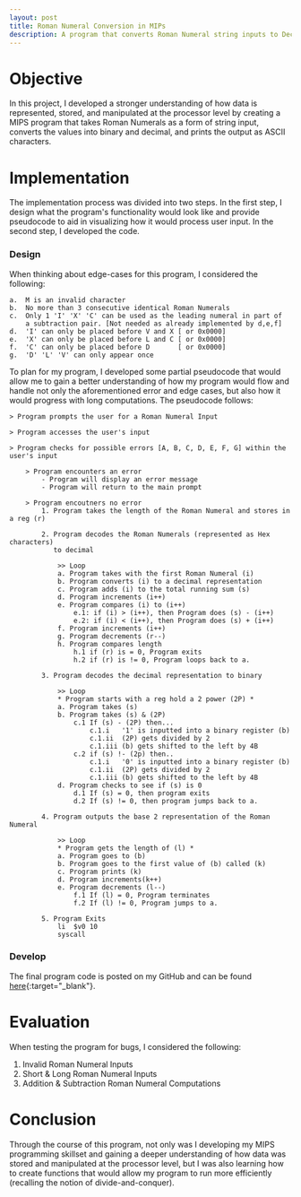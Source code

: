 ```yaml
---
layout: post
title: Roman Numeral Conversion in MIPs
description: A program that converts Roman Numeral string inputs to Decimal & Binary Values!
---
```


Objective
============

In this project, I developed a stronger understanding of how data is represented, stored, and manipulated at the processor level by creating a MIPS program that takes Roman Numerals as a form of string input, converts the values into binary and decimal, and prints the output as ASCII characters.

Implementation
============

The implementation process was divided into two steps. In the first step, I design what the program's functionality would look like and provide pseudocode to aid in visualizing how it would process user input. In the second step, I developed the code.

### Design ###

When thinking about edge-cases for this program, I considered the following:

~~~
a.	M is an invalid character
b.	No more than 3 consecutive identical Roman Numerals
c.	Only 1 'I' 'X' 'C' can be used as the leading numeral in part of 
	a subtraction pair. [Not needed as already implemented by d,e,f]
d.	'I' can only be placed before V and X [ or 0x0000]
e.	'X' can only be placed before L and C [ or 0x0000]
f.	'C' can only be placed before D	      [ or 0x0000]
g.	'D' 'L' 'V' can only appear once
~~~

To plan for my program, I developed some partial pseudocode that would allow me to gain a better understanding of how my program would flow and handle not only the aforementioned error and edge cases, but also how it would progress with long computations. The pseudocode follows:

~~~
> Program prompts the user for a Roman Numeral Input

> Program accesses the user's input

> Program checks for possible errors [A, B, C, D, E, F, G] within the user's input	

	> Program encounters an error
		- Program will display an error message
		- Program will return to the main prompt
	
	> Program encoutners no error
		1. Program takes the length of the Roman Numeral and stores in a reg (r)
		
		2. Program decodes the Roman Numerals (represented as Hex characters)
		   to decimal
			
			>> Loop
			a. Program takes with the first Roman Numeral (i) 
			b. Program converts (i) to a decimal representation		
			c. Program adds (i) to the total running sum (s)
			d. Program increments (i++)
			e. Program compares (i) to (i++)
				e.1: if (i) > (i++), then Program does (s) - (i++)
				e.2: if (i) < (i++), then Program does (s) + (i++)
			f. Program increments (i++)
			g. Program decrements (r--)
			h. Program compares length
				h.1 if (r) is = 0, Program exits
				h.2 if (r) is != 0, Program loops back to a.
		
		3. Program decodes the decimal representation to binary
			
			>> Loop
			* Program starts with a reg hold a 2 power (2P) *
			a. Program takes (s)
			b. Program takes (s) & (2P)
				c.1 If (s) - (2P) then...
					c.1.i 	'1' is inputted into a binary register (b)
					c.1.ii 	(2P) gets divided by 2
					c.1.iii	(b) gets shifted to the left by 4B
				c.2 if (s) !- (2p) then..
					c.1.i 	'0' is inputted into a binary register (b)
					c.1.ii 	(2P) gets divided by 2
					c.1.iii	(b) gets shifted to the left by 4B
			d. Program checks to see if (s) is 0
				d.1 If (s) = 0, then program exits
				d.2 If (s) != 0, then program jumps back to a.
		
		4. Program outputs the base 2 representation of the Roman Numeral
			
			>> Loop
			* Program gets the length of (l) *
			a. Program goes to (b)
			b. Program goes to the first value of (b) called (k)
			c. Program prints (k)
			d. Program increments(k++)
			e. Program decrements (l--)
				f.1 If (l) = 0, Program terminates
				f.2 If (l) != 0, Program jumps to a.
		
		5. Program Exits
			li	$v0 10
			syscall
~~~

### Develop ###

The final program code is posted on my GitHub and can be found [here](https://github.com/jimmy-franknedy/UCSC_Undergradute_Projects){:target="_blank"}.

Evaluation
============

When testing the program for bugs, I considered the following:

1. Invalid Roman Numeral Inputs
2. Short & Long Roman Numeral Inputs
3. Addition & Subtraction Roman Numeral Computations

Conclusion
============

Through the course of this program, not only was I developing my MIPS programming skillset and gaining a deeper understanding of how data was stored and manipulated at the processor level, but I was also learning how to create functions that would allow my program to run more efficiently (recalling the notion of divide-and-conquer).